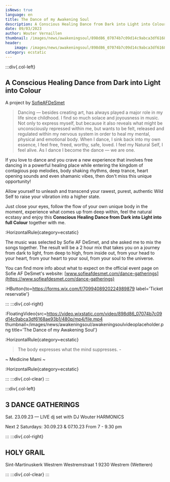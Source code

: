 ```yaml
--- 
isNews: true
language: en
title: The Dance of my Awakening Soul
description: A Conscious Healing Dance from Dark into Light into Colour<br>~ a project by Sofie AF De Smet ~<br><br>Sat September 23 at 7pm
date: 09/03/2023
author: Wouter Vernaillen
thumbnail: /images/news/awakeningsoul/898d86_07074b7c09d14c9abca3df6168ae93b1f000.jpg
header:
    image: /images/news/awakeningsoul/898d86_07074b7c09d14c9abca3df6168ae93b1f000.jpg
category: ecstatic
---
```


:::div{.col-left}
## A Conscious Healing Dance from Dark into Light into Colour

A project by [SofieAFDeSmet](https://www.sofieafdesmet.com/dance-gatherings)

>Dancing — besides creating art, has always played a major role in my life since childhood.
I find so much solace and joyousness in music. Not only to express myself, but because it also reveals what might be unconsciously repressed within me, but wants to be felt, released and regulated within my nervous system in order to heal my mental, physical and emotional body. When I dance, I sink back into my own essence, I feel free, freed, worthy, safe, loved. I feel my Natural Self, I feel alive. As I dance I become the dance — we are one.
 
If you love to dance and you crave a new experience that involves free dancing in a powerful healing place while entering the kingdom of contagious pop melodies, body shaking rhythms, deep trance, heart opening sounds and even shamanic vibes, then don't miss this unique opportunity!

Allow yourself to unleash and transcend your rawest, purest, authentic Wild Self to raise your vibration into a higher state.

Just close your eyes, follow the flow of your own unique body in the moment, experience what comes up from deep within, feel the natural ecstasy and enjoy this **Conscious Healing Dance from Dark into Light into full Colour** together with me.

:HorizontalRule{category=ecstatic}

The music was selected by Sofie AF DeSmet, and she asked me to mix the songs together.
The result will be a 2 hour mix that takes you on a journey from dark to light, from deep to high, from inside out, from your head to your heart, from your heart to your soul, from your soul to the universe.

You can find more info about what to expect on the official event page on Sofie AF DeSmet's website: [www.sofieafdesmet.com/dance-gatherings](https://www.sofieafdesmet.com/dance-gatherings)

:HButton{to=https://forms.wix.com/f/7099408920224989879 label='Ticket reservatie'}

:::
:::div{.col-right}

:FloatingVideo{src=https://video.wixstatic.com/video/898d86_07074b7c09d14c9abca3df6168ae93b1/480p/mp4/file.mp4 thumbnail=/images/news/awakeningsoul/awakeningsoulvideoplaceholder.png title='The Dance of my Awakening Soul'}

:HorizontalRule{category=ecstatic}

> The body expresses what the mind suppresses. - 

~ Medicine Mami ~

:HorizontalRule{category=ecstatic}

:::
:::div{.col-clear}
:::

:::div{.col-left}
## 3 DANCE GATHERINGS

Sat. 23.09.23 — LIVE dj set with DJ Wouter HARMONICS

Next 2 Saturdays:
30.09.23 & 07.10.23
From 7 - 9.30 pm

:::
:::div{.col-right}

## HOLY GRAIL
 
Sint-Martinuskerk Westrem
Westremstraat 1
9230 Westrem (Wetteren)

:::
:::div{.col-clear}
:::

